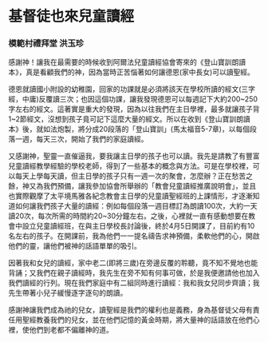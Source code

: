 # 基督徒也來兒童讀經

### 模範村禮拜堂 洪玉珍

感謝神！讓我在最需要的時候收到阿爾法兒童讀經協會寄來的《登山寶訓朗讀本》，真是看顧我們的神，因為當時正苦惱著如何讓德恩(家中長女)可以讀聖經。

德恩就讀國小附設的幼稚園，回家的功課就是必須將該天在學校所讀的經文(三字經，中庸)反覆讀三次；也因這個功課，讓我發現德恩可以每週記下大約200~250字左右的經文。這著實是重大的發現，因為以往我們在主日學裡，最多就讓孩子背1~2節經文，沒想到孩子竟可記下這麼大量的經文。所以在收到《登山寶訓朗讀本》後，就如法炮製，將分成20段落的「登山寶訓」(馬太福音5-7章)，以每個段落一週，每天三次，開始了我們的家庭讀經。

 

又感謝神，聖靈一直催逼我，要我讓主日學的孩子也可以讀。我先是請教了有豐富兒童讀經教學經驗的學校老師，得到了一些基本的概念與方法。可是在學校裡，可以每天上學每天讀，但主日學的孩子只有一週一次的聚會，怎麼辦？正在愁苦之餘，神又為我們預備，讓我參加協會所舉辦的「教會兒童讀經推廣說明會」，並且也實際觀摩了太平境馬雅各紀念教會主日學的兒童讀聖經班的上課情形，才逐漸知道如何讓我們孩子大量的讀經：例如每個段落一週目標訂為朗讀100次，大約一天讀20次，每次所需的時間約20~30分鐘左右。之後，心裡就一直有感動想要在教會中設立兒童讀經班，在與主日學校長討論後，終於4月5日開課了，目前約有10名左右的孩子。在開課前，我為他們一一提名禱告求神預備，柔軟他們的心，開啟他們的靈，讓他們被神的話語單單的吸引。

因著我和女兒的讀經，家中老二(即將三歲)在旁邊反覆的聆聽，竟不知不覺地也能背誦；又我們在親子讀經時，我先生在旁不知有何事可做，於是我便邀請他也加入我們讀經的行列。現在我們家庭中有二組同時進行讀經：我和我女兒同步齊讀；我先生帶著小兒子緩慢逐字逐句的朗讀。

 

感謝神讓我們成為祂的兒女，讀聖經是我們的權利也是義務，身為基督徒父母有責任用聖經教養我們的兒女，並在他們記憶的黃金時期，將大量神的話語放在他們心裡，使他們到老都不偏離神的道。